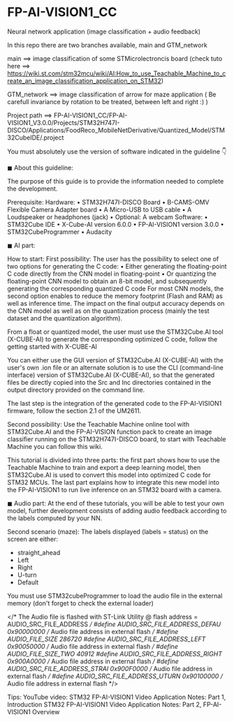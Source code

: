 # FP-AI-VISION1_CC
Neural network application (image classification + audio feedback)

In this repo there are two branches available, main and GTM_network

main ==> image classification of some STMicrolectroncis board (check tuto here ==> https://wiki.st.com/stm32mcu/wiki/AI:How_to_use_Teachable_Machine_to_create_an_image_classification_application_on_STM32)

GTM_network ==> image classification of arrow for maze application ( Be carefull invariance by rotation to be treated, between left and right :) )

Project path ==> FP-AI-VISION1_CC/FP-AI-VISION1_V3.0.0/Projects/STM32H747I-DISCO/Applications/FoodReco_MobileNetDerivative/Quantized_Model/STM32CubeIDE/.project 

You must absolutely use the version of software indicated in the guideline 👇

◼ About this guideline:

The purpose of this guide is to provide the information needed to complete the development.

Prerequisite:
Hardware:
•	STM32H747I-DISCO Board
•	B-CAMS-OMV Flexible Camera Adapter board
•	A Micro-USB to USB cable
•	A Loudspeaker or headphones (jack)
•	Optional: A webcam
Software:
•	STM32Cube IDE
•	X-Cube-AI version 6.0.0
•	FP-AI-VISION1 version 3.0.0
•	STM32CubeProgrammer
•	Audacity

◼ AI part:

How to start:
First possibility:
The user has the possibility to select one of two options for generating the C code:
 • Either generating the floating-point C code directly from the CNN model in floating-point
 • Or quantizing the floating-point CNN model to obtain an 8-bit model, and subsequently generating the corresponding quantized C code
For most CNN models, the second option enables to reduce the memory footprint (Flash and RAM) as well as inference time. The impact on the final output accuracy depends on the CNN model as well as on the quantization process (mainly the test dataset and the quantization algorithm).

From a float or quantized model, the user must use the STM32Cube.AI tool (X-CUBE-AI) to generate the corresponding optimized C code, follow the getting started with X-CUBE-AI

You can either use the GUI version of STM32Cube.AI (X-CUBE-AI) with the user's own .ion file or an alternate solution is to use the CLI (command-line interface) version of STM32Cube.AI (X-CUBE-AI), so that the generated files be directly copied into the Src and Inc directories contained in the output directory provided on the command line.

The last step is the integration of the generated code to the FP-AI-VISION1 firmware, follow the section 2.1 of the UM2611.

Second possibility:
Use the Teachable Machine online tool with STM32Cube.AI and the FP-AI-VISION function pack to create an image classifier running on the STM32H747I-DISCO board, to start with Teachable Machine you can follow this wiki.

This tutorial is divided into three parts: the first part shows how to use the Teachable Machine to train and export a deep learning model, then STM32Cube.AI is used to convert this model into optimized C code for STM32 MCUs. The last part explains how to integrate this new model into the FP-AI-VISION1 to run live inference on an STM32 board with a camera.

◼ Audio part:
At the end of these tutorials, you will be able to test your own model, further development consists of adding audio feedback according to the labels computed by your NN.
 
Second scenario (maze):
The labels displayed (labels = status) on the screen are either:

-	straight_ahead
-	Left
-	Right
-	U-turn
-	Default

You must use STM32cubeProgrammer to load the audio file in the external memory (don't forget to check the external loader)


</* The Audio file is flashed with ST-Link Utility @ flash address =  AUDIO_SRC_FILE_ADDRESS */
#define AUDIO_SRC_FILE_ADDRESS_DEFAU       0x90000000   /* Audio file address in external flash */
#define AUDIO_FILE_SIZE              286720
#define AUDIO_SRC_FILE_ADDRESS_LEFT       0x90050000   /* Audio file address in external flash */
#define AUDIO_FILE_SIZE_TWO              40912
#define AUDIO_SRC_FILE_ADDRESS_RIGHT       0x900A0000   /* Audio file address in external flash */
#define AUDIO_SRC_FILE_ADDRESS_STRAI       0x900F0000   /* Audio file address in external flash */
#define AUDIO_SRC_FILE_ADDRESS_UTURN       0x90100000   /* Audio file address in external flash */>


Tips:
YouTube video:
STM32 FP-AI-VISION1 Video Application Notes: Part 1, Introduction
STM32 FP-AI-VISION1 Video Application Notes: Part 2, FP-AI-VISION1 Overview
